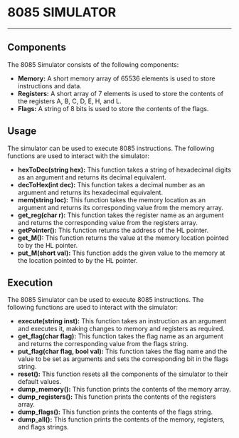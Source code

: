 # 8085 SIMULATOR
<hr>

## Components

The 8085 Simulator consists of the following components:

- **Memory:** A short memory array of 65536 elements is used to store instructions and data.
- **Registers:** A short array of 7 elements is used to store the contents of the registers A, B, C, D, E, H, and L.
- **Flags:** A string of 8 bits is used to store the contents of the flags.

## Usage

The simulator can be used to execute 8085 instructions. The following functions are used to interact with the simulator:

- **hexToDec(string hex):** This function takes a string of hexadecimal digits as an argument and returns its decimal equivalent.
- **decToHex(int dec):** This function takes a decimal number as an argument and returns its hexadecimal equivalent.
- **mem(string loc):** This function takes the memory location as an argument and returns its corresponding value from the memory array.
- **get_reg(char r):** This function takes the register name as an argument and returns the corresponding value from the registers array.
- **getPointer():** This function returns the address of the HL pointer.
- **get_M():** This function returns the value at the memory location pointed to by the HL pointer.
- **put_M(short val):** This function adds the given value to the memory at the location pointed to by the HL pointer.

## Execution

The 8085 Simulator can be used to execute 8085 instructions. The following functions are used to interact with the simulator:

- **execute(string inst):** This function takes an instruction as an argument and executes it, making changes to memory and registers as required.
- **get_flag(char flag):** This function takes the flag name as an argument and returns the corresponding value from the flags string.
- **put_flag(char flag, bool val):** This function takes the flag name and the value to be set as arguments and sets the corresponding bit in the flags string.
- **reset():** This function resets all the components of the simulator to their default values.
- **dump_memory():** This function prints the contents of the memory array.
- **dump_registers():** This function prints the contents of the registers array.
- **dump_flags():** This function prints the contents of the flags string.
- **dump_all():** This function prints the contents of the memory, registers, and flags strings.
